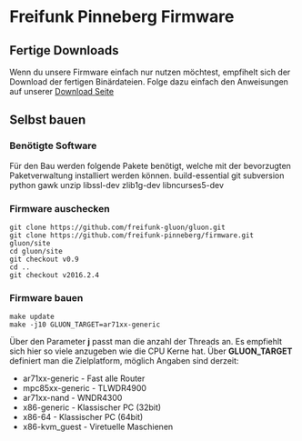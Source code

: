 # Freifunk Pinneberg Firmware

## Fertige Downloads
Wenn du unsere Firmware einfach nur nutzen möchtest, empfihelt sich der Download der fertigen Binärdateien. Folge dazu einfach den Anweisungen auf unserer [Download Seite](https://pinneberg.freifunk.net/download.html)

## Selbst bauen

### Benötigte Software
Für den Bau werden folgende Pakete benötigt, welche mit der bevorzugten Paketverwaltung installiert werden können.
build-essential git subversion python gawk unzip libssl-dev zlib1g-dev libncurses5-dev

### Firmware auschecken
    git clone https://github.com/freifunk-gluon/gluon.git
    git clone https://github.com/freifunk-pinneberg/firmware.git gluon/site
    cd gluon/site
    git checkout v0.9
    cd ..
    git checkout v2016.2.4

### Firmware bauen
    make update
    make -j10 GLUON_TARGET=ar71xx-generic

Über den Parameter **j** passt man die anzahl der Threads an. Es empfiehlt sich hier so viele anzugeben wie die CPU Kerne hat.
Über **GLUON_TARGET** definiert man die Zielplatform, möglich Angaben sind derzeit:

* ar71xx-generic - Fast alle Router
* mpc85xx-generic - TLWDR4900
* ar71xx-nand - WNDR4300
* x86-generic - Klassischer PC (32bit)
* x86-64 - Klassischer PC (64bit)
* x86-kvm_guest - Viretuelle Maschienen
